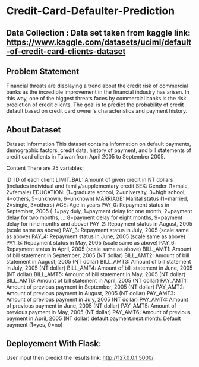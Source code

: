 # Credit-Card-Defaulter-Prediction

## Data Collection : Data set taken from kaggle link: https://www.kaggle.com/datasets/uciml/default-of-credit-card-clients-dataset

## Problem Statement
Financial threats are displaying a trend about the credit risk of commercial banks as the
incredible improvement in the financial industry has arisen. In this way, one of the
biggest threats faces by commercial banks is the risk prediction of credit clients. The
goal is to predict the probability of credit default based on credit card owner's
characteristics and payment history.

## About Dataset
Dataset Information
This dataset contains information on default payments, demographic factors, credit data, history of payment, and bill statements of credit card clients in Taiwan from April 2005 to September 2005.

 Content
 There are 25 variables:

 ID: ID of each client
 LIMIT_BAL: Amount of given credit in NT dollars (includes individual and family/supplementary credit
 SEX: Gender (1=male, 2=female)
 EDUCATION: (1=graduate school, 2=university, 3=high school, 4=others, 5=unknown, 6=unknown)
 MARRIAGE: Marital status (1=married, 2=single, 3=others)
 AGE: Age in years
 PAY_0: Repayment status in September, 2005 (-1=pay duly, 1=payment delay for one month, 2=payment delay for two months, … 8=payment delay for eight months, 9=payment   delay for nine months and above)
 PAY_2: Repayment status in August, 2005 (scale same as above)
 PAY_3: Repayment status in July, 2005 (scale same as above)
 PAY_4: Repayment status in June, 2005 (scale same as above)
 PAY_5: Repayment status in May, 2005 (scale same as above)
 PAY_6: Repayment status in April, 2005 (scale same as above)
 BILL_AMT1: Amount of bill statement in September, 2005 (NT dollar)
 BILL_AMT2: Amount of bill statement in August, 2005 (NT dollar)
 BILL_AMT3: Amount of bill statement in July, 2005 (NT dollar)
 BILL_AMT4: Amount of bill statement in June, 2005 (NT dollar)
 BILL_AMT5: Amount of bill statement in May, 2005 (NT dollar)
 BILL_AMT6: Amount of bill statement in April, 2005 (NT dollar)
 PAY_AMT1: Amount of previous payment in September, 2005 (NT dollar)
 PAY_AMT2: Amount of previous payment in August, 2005 (NT dollar)
 PAY_AMT3: Amount of previous payment in July, 2005 (NT dollar)
 PAY_AMT4: Amount of previous payment in June, 2005 (NT dollar)
 PAY_AMT5: Amount of previous payment in May, 2005 (NT dollar)
 PAY_AMT6: Amount of previous payment in April, 2005 (NT dollar)
 default.payment.next.month: Default payment (1=yes, 0=no)


## Deployement With Flask: 
User input then predict the results link:
http://127.0.0.1:5000/
